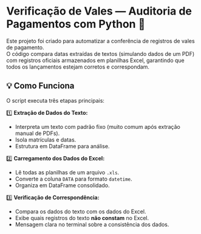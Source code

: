 # Verificação de Vales — Auditoria de Pagamentos com Python 🧾

Este projeto foi criado para automatizar a conferência de registros de vales de pagamento.  
O código compara datas extraídas de textos (simulando dados de um PDF) com registros oficiais armazenados em planilhas Excel, garantindo que todos os lançamentos estejam corretos e correspondam.

## 💡 Como Funciona

O script executa três etapas principais:

1️⃣ **Extração de Dados do Texto:**  
- Interpreta um texto com padrão fixo (muito comum após extração manual de PDFs).
- Isola matrículas e datas.
- Estrutura em DataFrame para análise.

2️⃣ **Carregamento dos Dados do Excel:**  
- Lê todas as planilhas de um arquivo `.xls`.
- Converte a coluna `DATA` para formato `datetime`.
- Organiza em DataFrame consolidado.

3️⃣ **Verificação de Correspondência:**  
- Compara os dados do texto com os dados do Excel.
- Exibe quais registros do texto **não constam** no Excel.
- Mensagem clara no terminal sobre a consistência dos dados.
